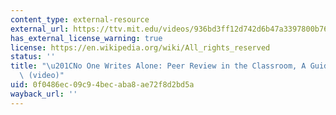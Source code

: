 ```yaml
---
content_type: external-resource
external_url: https://ttv.mit.edu/videos/936bd3ff12d742d6b47a3397800b76ca/
has_external_license_warning: true
license: https://en.wikipedia.org/wiki/All_rights_reserved
status: ''
title: "\u201CNo One Writes Alone: Peer Review in the Classroom, A Guide For Students\u201D\
  \ (video)"
uid: 0f0486ec-09c9-4bec-aba8-ae72f8d2bd5a
wayback_url: ''
---
```


